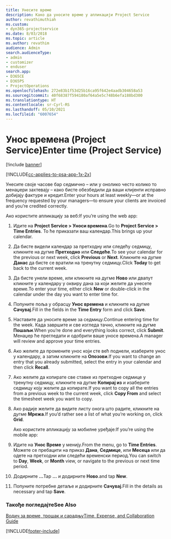 ```yaml
---
title: Унесите време
description: Како да уносите време у апликацији Project Service
author: revathimuthiah
ms.custom:
- dyn365-projectservice
ms.date: 8/03/2018
ms.topic: article
ms.author: revathim
audience: Admin
search.audienceType:
- admin
- customizer
- enduser
search.app:
- D365CE
- D365PS
- ProjectOperations
ms.openlocfilehash: 272e83b1f53d25b16ca95f642e4aadb304658a53
ms.sourcegitcommit: 40f68387f594180af64a5e5c748b6efa188bd300
ms.translationtype: HT
ms.contentlocale: sr-Cyrl-RS
ms.lasthandoff: 05/10/2021
ms.locfileid: "6007654"
---
```

# <a name="enter-time-project-service"></a><span data-ttu-id="64329-103">Унос времена (Project Service)</span><span class="sxs-lookup"><span data-stu-id="64329-103">Enter time (Project Service)</span></span>

[!include [banner](../includes/psa-now-project-operations.md)]

[!INCLUDE[cc-applies-to-psa-app-1x-2x](../includes/cc-applies-to-psa-app-1x-2x.md)]

<span data-ttu-id="64329-104">Унесите своје часове бар седмично – или у онолико често колико то менаџери захтевају – како бисте обезбедили да ваши клијенти исправно добијају фактуре и кредит.</span><span class="sxs-lookup"><span data-stu-id="64329-104">Enter your hours at least weekly—or at the frequency requested by your managers—to ensure your clients are invoiced and you’re credited correctly.</span></span>  
  
 <span data-ttu-id="64329-105">Ако користите апликацију за веб:</span><span class="sxs-lookup"><span data-stu-id="64329-105">If you’re using the web app:</span></span>  
  
1. <span data-ttu-id="64329-106">Идите на **Project Service > Уноси времена**.</span><span class="sxs-lookup"><span data-stu-id="64329-106">Go to **Project Service > Time Entries**.</span></span> <span data-ttu-id="64329-107">То ће приказати ваш календар.</span><span class="sxs-lookup"><span data-stu-id="64329-107">This brings up your calendar.</span></span>  
  
2. <span data-ttu-id="64329-108">Да бисте видели календар за претходну или следећу седмицу, кликните на дугме **Претходно** или **Следеће**.</span><span class="sxs-lookup"><span data-stu-id="64329-108">To see your calendar for the previous or next week, click **Previous** or **Next**.</span></span> <span data-ttu-id="64329-109">Кликните на дугме **Данас** да бисте се вратили на тренутну седмицу.</span><span class="sxs-lookup"><span data-stu-id="64329-109">Click **Today** to get back to the current week.</span></span>  
  
3. <span data-ttu-id="64329-110">Да бисте унели време, или кликните на дугме **Ново** или двапут кликните у календару у оквиру дана за који желите да унесете време.</span><span class="sxs-lookup"><span data-stu-id="64329-110">To enter your time, either click **New** or double-click in the calendar under the day you want to enter time for.</span></span>  
  
4. <span data-ttu-id="64329-111">Попуните поља у обрасцу **Унос времена** и кликните на дугме **Сачувај**.</span><span class="sxs-lookup"><span data-stu-id="64329-111">Fill in the fields in the **Time Entry** form and click **Save**.</span></span>  
  
5. <span data-ttu-id="64329-112">Наставите да уносите време за седмицу.</span><span class="sxs-lookup"><span data-stu-id="64329-112">Continue entering time for the week.</span></span> <span data-ttu-id="64329-113">Када завршите и све изгледа тачно, кликните на дугме **Пошаљи**.</span><span class="sxs-lookup"><span data-stu-id="64329-113">When you’re done and everything looks correct, click **Submit**.</span></span> <span data-ttu-id="64329-114">Менаџер ће прегледати и одобрити ваше уносе времена.</span><span class="sxs-lookup"><span data-stu-id="64329-114">A manager will review and approve your time entries.</span></span>  
  
6. <span data-ttu-id="64329-115">Ако желите да промените унос који сте већ поднели, изаберите унос у календару, а затим кликните на **Опозови**.</span><span class="sxs-lookup"><span data-stu-id="64329-115">If you want to change an entry that you already submitted, select the entry in your calendar and then click **Recall**.</span></span>  
  
7. <span data-ttu-id="64329-116">Ако желите да копирате све ставке из претходне седмице у тренутну седмицу, кликните на дугме **Копирај из** и изаберите седмицу коју желите да копирате.</span><span class="sxs-lookup"><span data-stu-id="64329-116">If you want to copy all the entries from a previous week to the current week, click **Copy From** and select the timesheet week you want to copy.</span></span>  
  
8. <span data-ttu-id="64329-117">Ако радије желите да видите листу онога што радите, кликните на дугме **Мрежа**.</span><span class="sxs-lookup"><span data-stu-id="64329-117">If you’d rather see a list of what you’re working on, click **Grid**.</span></span>  
  
   <span data-ttu-id="64329-118">Ако користите апликацију за мобилне уређаје:</span><span class="sxs-lookup"><span data-stu-id="64329-118">If you’re using the mobile app:</span></span>  
  
9. <span data-ttu-id="64329-119">Идите на **Унос Време** у менију.</span><span class="sxs-lookup"><span data-stu-id="64329-119">From the menu, go to **Time Entries**.</span></span>     <span data-ttu-id="64329-120">Можете се пребацити на приказ **Дана**, **Седмице**, или **Месеца** или да одете на претходни или следећи временски период.</span><span class="sxs-lookup"><span data-stu-id="64329-120">You can switch to **Day**, **Week**, or **Month** view, or navigate to the previous or next time period.</span></span>  
  
10. <span data-ttu-id="64329-121">Додирните **…**</span><span class="sxs-lookup"><span data-stu-id="64329-121">Tap **…**</span></span> <span data-ttu-id="64329-122">и додирните **Ново**.</span><span class="sxs-lookup"><span data-stu-id="64329-122">and tap **New**.</span></span>  
  
11. <span data-ttu-id="64329-123">Попуните потребне детаље и додирните **Сачувај**.</span><span class="sxs-lookup"><span data-stu-id="64329-123">Fill in the details as necessary and tap **Save**.</span></span>  
  
### <a name="see-also"></a><span data-ttu-id="64329-124">Такође погледајте</span><span class="sxs-lookup"><span data-stu-id="64329-124">See Also</span></span>  
 [<span data-ttu-id="64329-125">Водич за време, трошак и сарадњу</span><span class="sxs-lookup"><span data-stu-id="64329-125">Time, Expense, and Collaboration Guide</span></span>](../psa/time-expense-collaboration-guide.md)


[!INCLUDE[footer-include](../includes/footer-banner.md)]